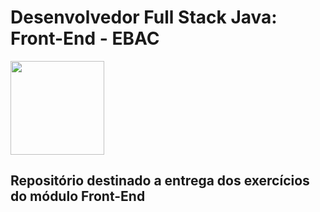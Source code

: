 # Desenvolvedor Full Stack Java: Front-End - EBAC   
<img src="https://i.postimg.cc/3xbR5F7H/rounded-in-photoretrica.png" width="150">

## Repositório destinado a entrega dos exercícios do módulo Front-End
